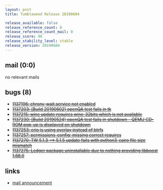 ```yaml
---
layout: post
title: Tumbleweed Release 20190604

release_available: false
release_reference_count: 8
release_reference_count_mail: 0
release_score: 98
release_stability_level: stable
release_version: 20190604
---
```


## mail (0:0)

no relevant mails

## bugs (8)

<!--more-->

- ~~[1137196: chrony-wait.service not enabled](https://bugzilla.opensuse.org/show_bug.cgi?id=1137196)~~
- ~~[1137203: \[Build 20190602\] openQA test fails in tk](https://bugzilla.opensuse.org/show_bug.cgi?id=1137203)~~
- ~~[1137215: wine update requires wine-32bits which is not available](https://bugzilla.opensuse.org/show_bug.cgi?id=1137215)~~
- ~~[1137230: \[Build 20190524\] openQA test fails in shutdown - QEMU CD-ROM pop-up is displayed on shutdown](https://bugzilla.opensuse.org/show_bug.cgi?id=1137230)~~
- ~~[1137253: crio is using overlay instead of btrfs](https://bugzilla.opensuse.org/show_bug.cgi?id=1137253)~~
- ~~[1137257: permissions-config: missing correct requires](https://bugzilla.opensuse.org/show_bug.cgi?id=1137257)~~
- ~~[1137270: TW 5.1.3 --> 5.1.5 update fails with python3-cairo file size mismatch](https://bugzilla.opensuse.org/show_bug.cgi?id=1137270)~~
- ~~[1137275: Ledger package uninstallable due to nothing providing libboost 1.68.0](https://bugzilla.opensuse.org/show_bug.cgi?id=1137275)~~



## links

- [mail announcement](https://lists.opensuse.org/opensuse-factory/2019-06/msg00087.html)
